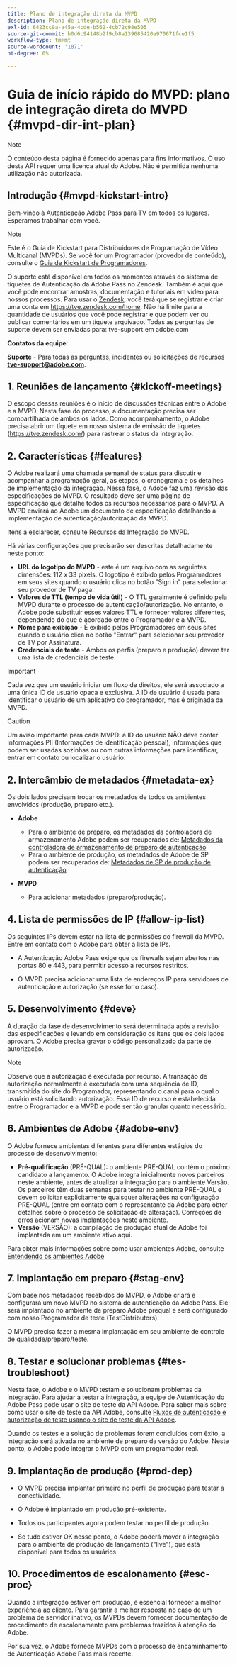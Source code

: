 ```yaml
---
title: Plano de integração direta da MVPD
description: Plano de integração direta da MVPD
exl-id: 6423cc9a-a45a-4cde-b562-4cb72c98e505
source-git-commit: b0d6c94148b2f9cb8a139685420a970671fce1f5
workflow-type: tm+mt
source-wordcount: '1071'
ht-degree: 0%

---
```


# Guia de início rápido do MVPD: plano de integração direta do MVPD {#mvpd-dir-int-plan}

>[!NOTE]
>
>O conteúdo desta página é fornecido apenas para fins informativos. O uso desta API requer uma licença atual do Adobe. Não é permitida nenhuma utilização não autorizada.

## Introdução {#mvpd-kickstart-intro}

Bem-vindo à Autenticação Adobe Pass para TV em todos os lugares.  Esperamos trabalhar com você.

>[!NOTE]
>
>Este é o Guia de Kickstart para Distribuidores de Programação de Vídeo Multicanal (MVPDs). Se você for um Programador (provedor de conteúdo), consulte o [Guia de Kickstart de Programadores](/help/authentication/kickstart/programmer-kickstart-guide.md).

O suporte está disponível em todos os momentos através do sistema de tíquetes de Autenticação da Adobe Pass no Zendesk. Também é aqui que você pode encontrar amostras, documentação e tutoriais em vídeo para nossos processos. Para usar o [Zendesk](https://adobeprimetime.zendesk.com/), você terá que se registrar e criar uma conta em https://tve.zendesk.com/home. Não há limite para a quantidade de usuários que você pode registrar e que podem ver ou publicar comentários em um tíquete arquivado. Todas as perguntas de suporte devem ser enviadas para: tve-support em adobe.com

**Contatos da equipe**:

**Suporte** - Para todas as perguntas, incidentes ou solicitações de recursos **tve-support@adobe.com**.

## 1. Reuniões de lançamento {#kickoff-meetings}

O escopo dessas reuniões é o início de discussões técnicas entre o Adobe e a MVPD. Nesta fase do processo, a documentação precisa ser compartilhada de ambos os lados. Como acompanhamento, o Adobe precisa abrir um tíquete em nosso sistema de emissão de tíquetes (https://tve.zendesk.com/) para rastrear o status da integração.

## 2. Características {#features}

O Adobe realizará uma chamada semanal de status para discutir e acompanhar a programação geral, as etapas, o cronograma e os detalhes de implementação da integração. Nessa fase, o Adobe faz uma revisão das especificações do MVPD. O resultado deve ser uma página de especificação que detalhe todos os recursos necessários para o MVPD. A MVPD enviará ao Adobe um documento de especificação detalhando a implementação de autenticação/autorização da MVPD.

Itens a esclarecer, consulte [Recursos da Integração do MVPD](/help/authentication/integration-guide-mvpds/mvpd-integr-features.md).

Há várias configurações que precisarão ser descritas detalhadamente neste ponto:

* **URL do logotipo do MVPD** - este é um arquivo com as seguintes dimensões: 112 x 33 pixels. O logotipo é exibido pelos Programadores em seus sites quando o usuário clica no botão &quot;Sign in&quot; para selecionar seu provedor de TV paga.
* **Valores de TTL (tempo de vida útil)** - O TTL geralmente é definido pela MVPD durante o processo de autenticação/autorização. No entanto, o Adobe pode substituir esses valores TTL e fornecer valores diferentes, dependendo do que é acordado entre o Programador e a MVPD.
* **Nome para exibição** - É exibido pelos Programadores em seus sites quando o usuário clica no botão &quot;Entrar&quot; para selecionar seu provedor de TV por Assinatura.
* **Credenciais de teste** - Ambos os perfis (preparo e produção) devem ter uma lista de credenciais de teste.

>[!IMPORTANT]
>
>Cada vez que um usuário iniciar um fluxo de direitos, ele será associado a uma única ID de usuário opaca e exclusiva.  A ID de usuário é usada para identificar o usuário de um aplicativo do programador, mas é originada da MVPD.

>[!CAUTION]
>
>Um aviso importante para cada MVPD: a ID do usuário NÃO deve conter informações PII (Informações de identificação pessoal), informações que podem ser usadas sozinhas ou com outras informações para identificar, entrar em contato ou localizar o usuário.

## 2. Intercâmbio de metadados {#metadata-ex}

Os dois lados precisam trocar os metadados de todos os ambientes envolvidos (produção, preparo etc.).

* **Adobe**
   * Para o ambiente de preparo, os metadados da controladora de armazenamento Adobe podem ser recuperados de: [Metadados da controladora de armazenamento de preparo de autenticação](https://sp.auth-staging.adobe.com/sp/metadata)
   * Para o ambiente de produção, os metadados de Adobe de SP podem ser recuperados de: [Metadados de SP de produção de autenticação](https://sp.auth.adobe.com/sp/metadata)

* **MVPD**
   * Para adicionar metadados (preparo/produção).

## 4. Lista de permissões de IP {#allow-ip-list}

Os seguintes IPs devem estar na lista de permissões do firewall da MVPD. Entre em contato com o Adobe para obter a lista de IPs.

* A Autenticação Adobe Pass exige que os firewalls sejam abertos nas portas 80 e 443, para permitir acesso a recursos restritos.

* O MVPD precisa adicionar uma lista de endereços IP para servidores de autenticação e autorização (se esse for o caso).

## 5. Desenvolvimento {#deve}

A duração da fase de desenvolvimento será determinada após a revisão das especificações e levando em consideração os itens que os dois lados aprovam. O Adobe precisa gravar o código personalizado da parte de autorização.

>[!NOTE]
>
>Observe que a autorização é executada por recurso. A transação de autorização normalmente é executada com uma sequência de ID, transmitida do site do Programador, representando o canal para o qual o usuário está solicitando autorização. Essa ID de recurso é estabelecida entre o Programador e a MVPD e pode ser tão granular quanto necessário.

## 6. Ambientes de Adobe {#adobe-env}

O Adobe fornece ambientes diferentes para diferentes estágios do processo de desenvolvimento:

* **Pré-qualificação** (PRÉ-QUAL): o ambiente PRÉ-QUAL contém o próximo candidato a lançamento. O Adobe integra inicialmente novos parceiros neste ambiente, antes de atualizar a integração para o ambiente Versão. Os parceiros têm duas semanas para testar no ambiente PRÉ-QUAL e devem solicitar explicitamente quaisquer alterações na configuração PRÉ-QUAL (entre em contato com o representante da Adobe para obter detalhes sobre o processo de solicitação de alteração). Correções de erros acionam novas implantações neste ambiente.
* **Versão** (VERSÃO): a compilação de produção atual de Adobe foi implantada em um ambiente ativo aqui.

Para obter mais informações sobre como usar ambientes Adobe, consulte [Entendendo os ambientes Adobe](/help/authentication/notes-technical/environments/understanding-the-adobe-environments.md)

## 7. Implantação em preparo {#stag-env}

Com base nos metadados recebidos do MVPD, o Adobe criará e configurará um novo MVPD no sistema de autenticação da Adobe Pass. Ele será implantado no ambiente de preparo Adobe prequal e será configurado com nosso Programador de teste (TestDistributors).

O MVPD precisa fazer a mesma implantação em seu ambiente de controle de qualidade/preparo/teste.

## 8. Testar e solucionar problemas {#tes-troubleshoot}

Nesta fase, o Adobe e o MVPD testam e solucionam problemas da integração. Para ajudar a testar a integração, a equipe de Autenticação do Adobe Pass pode usar o site de teste da API Adobe. Para saber mais sobre como usar o site de teste da API Adobe, consulte [Fluxos de autenticação e autorização de teste usando o site de teste da API Adobe](/help/authentication/integration-guide-programmers/legacy/notes-technical/test-authn-authz-flows-using-adobes-api-test-site.md).

Quando os testes e a solução de problemas forem concluídos com êxito, a integração será ativada no ambiente de preparo da versão do Adobe. Neste ponto, o Adobe pode integrar o MVPD com um programador real.

## 9. Implantação de produção {#prod-dep}

* O MVPD precisa implantar primeiro no perfil de produção para testar a conectividade.

* O Adobe é implantado em produção pré-existente.

* Todos os participantes agora podem testar no perfil de produção.

* Se tudo estiver OK nesse ponto, o Adobe poderá mover a integração para o ambiente de produção de lançamento (&quot;live&quot;), que está disponível para todos os usuários.

## 10. Procedimentos de escalonamento {#esc-proc}

Quando a integração estiver em produção, é essencial fornecer a melhor experiência ao cliente. Para garantir a melhor resposta no caso de um problema de servidor inativo, os MVPDs devem fornecer documentação de procedimento de escalonamento para problemas trazidos à atenção do Adobe.

Por sua vez, o Adobe fornece MVPDs com o processo de encaminhamento de Autenticação Adobe Pass mais recente.


<!--- [!RELATEDINFORMATION]
>
>* [Programmer Kickstart Guide](/help/authentication/programmer-kickstart-guide.md)
>* [MVPD Integration Guide](/help/authentication/mvpd-integr-features.md)
-->

